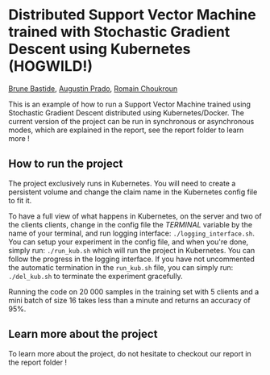 # Distributed Support Vector Machine trained with Stochastic Gradient Descent using Kubernetes (HOGWILD!)
[Brune Bastide](mailto:brune.bastide@epfl.ch), [Augustin Prado](mailto:augustin.prado@epfl.ch), [Romain Choukroun](mailto:romain.choukroun@gmail.com)

This is an example of  how to run a Support Vector Machine trained using Stochastic Gradient Descent distributed using Kubernetes/Docker. The current version of the project can be run in synchronous or asynchronous modes, which are explained in the report, see the report folder to learn more !

## How to run the project

The project exclusively runs in Kubernetes. You will need to create a persistent volume and change the claim name in the Kubernetes config file to fit it.

To have a full view of what happens in Kubernetes, on the server and two of the clients clients, change in the config file the *TERMINAL* variable by the name of your terminal, and run logging interface: `./logging_interface.sh`. You can setup your experiment in the config file, and when you're done, simply run: `./run_kub.sh` which will run the project in Kubernetes. You can follow the progress in the logging interface. If you have not uncommented the automatic termination in the `run_kub.sh` file, you can simply run: `./del_kub.sh` to terminate the experiment gracefully.

Running the code on 20 000 samples in the training set with 5 clients and a mini batch of size 16 takes less than a minute and returns an accuracy of 95%.

## Learn more about the project

To learn more about the project, do not hesitate to checkout our report in the report folder !
